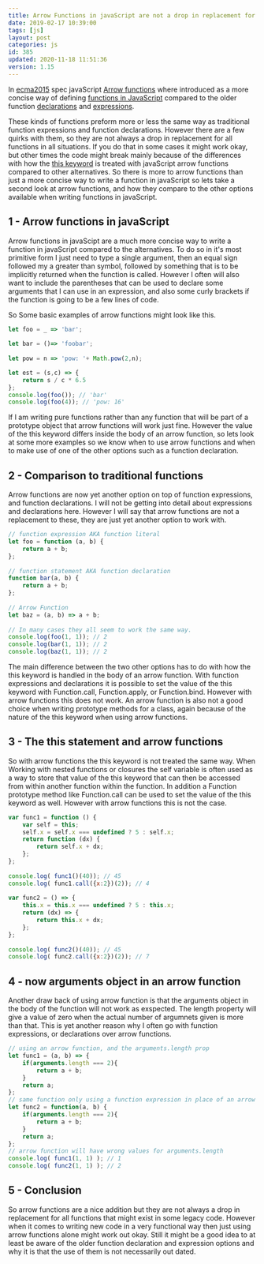 ```yaml
---
title: Arrow Functions in javaScript are not a drop in replacement for all functions
date: 2019-02-17 10:39:00
tags: [js]
layout: post
categories: js
id: 385
updated: 2020-11-18 11:51:36
version: 1.15
---
```


In [ecma2015](https://en.wikipedia.org/wiki/ECMAScript) spec javaScript [Arrow functions](https://developer.mozilla.org/en-US/docs/Web/JavaScript/Reference/Functions/Arrow_functions) where introduced as a more concise way of defining [functions in JavaScript](/2019/12/26/js-function/) compared to the older function [declarations](/2019/04/11/js-function-declaration/) and [expressions](/2019/01/27/js-function-expression/). 

These kinds of functions preform more or less the same way as traditional function expressions and function declarations. However there are a few quirks with them, so they are not always a drop in replacement for all functions in all situations. If you do that in some cases it might work okay, but other times the code might break mainly because of the differences with how the [this keyword](/2017/04/14/js-this-keyword/) is treated with javaScript arrow functions compared to other alternatives. So there is more to arrow functions than just a more concise way to write a function in javaScript so lets take a second look at arrow functions, and how they compare to the other options available when writing functions in javaScript.

<!-- more -->

## 1 - Arrow functions in javaScript

Arrow functions in javaScipt are a much more concise way to write a function in javaScript compared to the alternatives. To do so in it's most primitive form I just need to type  a single argument, then an equal sign followed my a greater than symbol, followed by something that is to be implicitly returned when the function is called. However I often will also want to include the parentheses that can be used to declare some arguments that I can use in an expression, and also some curly brackets if the function is going  to be a few lines of code.

So Some basic examples of arrow functions might look like this.

```js
let foo = _ => 'bar';
 
let bar = ()=> 'foobar';
 
let pow = n => 'pow: '+ Math.pow(2,n);

let est = (s,c) => {
    return s / c * 6.5 
};
console.log(foo()); // 'bar'
console.log(foo(4)); // 'pow: 16'
```

If I am writing pure functions rather than any function that will be part of a prototype object that arrow functions will work just fine. However the value of the this keyword differs inside the body of an arrow function, so lets look at some more examples so we know when to use arrow functions and when to make use of one of the other options such as a function declaration.

## 2 - Comparison to traditional functions

Arrow functions are now yet another option on top of function expressions, and function declarations. I will not be getting into detail about expressions and declarations here. However I will say that arrow functions are not a replacement to these, they are just yet another option to work with.

```js
// function expression AKA function literal
let foo = function (a, b) {
    return a + b;
};
 
// function statement AKA function declaration
function bar(a, b) {
    return a + b;
};
 
// Arrow Function
let baz = (a, b) => a + b;
 
// In many cases they all seem to work the same way.
console.log(foo(1, 1)); // 2
console.log(bar(1, 1)); // 2
console.log(baz(1, 1)); // 2
```

The main difference between the two other options has to do with how the this keyword is handled in the body of an arrow function. With function expressions and declarations it is possible to set the value of the this keyword with Function.call, Function.apply, or Function.bind. However with arrow functions this does not work. An arrow function is also not a good choice when writing prototype methods for a class, again because of the nature of the this keyword when using arrow functions.

## 3 - The this statement and arrow functions

So with arrow functions the this keyword is not treated the same way. When Working with nested functions or closures the self variable is often used as a way to store that value of the this keyword that can then be accessed from within another function within the function. In addition a Function prototype method like Function.call can be used to set the value of the this keyword as well. However with arrow functions this is not the case.

```js
var func1 = function () {
    var self = this;
    self.x = self.x === undefined ? 5 : self.x;
    return function (dx) {
        return self.x + dx;
    };
};
 
console.log( func1()(40)); // 45
console.log( func1.call({x:2})(2)); // 4
 
var func2 = () => {
    this.x = this.x === undefined ? 5 : this.x;
    return (dx) => {
        return this.x + dx;
    };
};
 
console.log( func2()(40)); // 45
console.log( func2.call({x:2})(2)); // 7
```

## 4 - now arguments object in an arrow function

Another draw back of using arrow function is that the arguments object in the body of the function will not work as exspected. The length property will give a value of zero when the actual number of argumnets given is more than that. This is yet another reason why I often go with function expressions, or declarations over arrow functions.

```js
// using an arrow function, and the arguments.length prop
let func1 = (a, b) => {
    if(arguments.length === 2){
        return a + b;
    }
    return a;
};
// same function only using a function expression in place of an arrow function
let func2 = function(a, b) {
    if(arguments.length === 2){
        return a + b;
    }
    return a;
};
// arrow function will have wrong values for arguments.length
console.log( func1(1, 1) ); // 1
console.log( func2(1, 1) ); // 2
```

## 5 - Conclusion

So arrow functions are a nice addition but they are not always a drop in replacement for all functions that might exist in some legacy code. However when it comes to writing new code in a very functional way then just using arrow functions alone might work out okay. Still it might be a good idea to at least be aware of the older function declaration and expression options and why it is that the use of them is not necessarily out dated.
